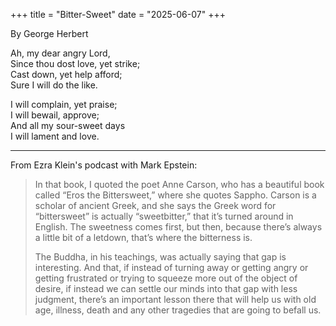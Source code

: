 +++
title = "Bitter-Sweet"
date = "2025-06-07"
+++

By George Herbert

Ah, my dear angry Lord,  
Since thou dost love, yet strike;  
Cast down, yet help afford;  
Sure I will do the like.  
  
I will complain, yet praise;  
I will bewail, approve;  
And all my sour-sweet days  
I will lament and love.  

------------------

From Ezra Klein's podcast with Mark Epstein:

> In that book, I quoted the poet Anne Carson, who has a beautiful book called
> “Eros the Bittersweet,” where she quotes Sappho. Carson is a scholar of
> ancient Greek, and she says the Greek word for “bittersweet” is actually
> “sweetbitter,” that it’s turned around in English. The sweetness comes first,
> but then, because there’s always a little bit of a letdown, that’s where the
> bitterness is.
>
> The Buddha, in his teachings, was actually saying that gap is interesting.
> And that, if instead of turning away or getting angry or getting frustrated
> or trying to squeeze more out of the object of desire, if instead we can
> settle our minds into that gap with less judgment, there’s an important
> lesson there that will help us with old age, illness, death and any other
> tragedies that are going to befall us.
